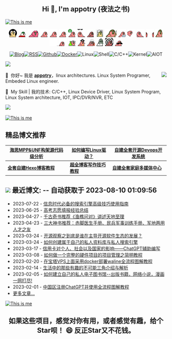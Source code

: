 <h2 align="center">Hi 👋, I'm appotry (夜法之书) </h1>

[![This is me](https://readme-typing-svg.herokuapp.com/?size=30&color=15485F&center=true&vCenter=true&width=1400&lines=%F0%9F%92%A1+%E4%BD%A0%E7%9C%8B%E5%88%B0%EF%BC%8C%E4%BD%A0%E6%83%B3%E7%9C%8B%E5%88%B0%E7%9A%84%EF%BC%9B%E4%BD%A0%E5%90%AC%E5%88%B0%EF%BC%8C%E4%BD%A0%E6%83%B3%E5%90%AC%E5%88%B0%E7%9A%84%EF%BC%9B%E4%BD%A0%E7%9B%B8%E4%BF%A1%EF%BC%8C%E4%BD%A0%E6%83%B3%E7%9B%B8%E4%BF%A1%E7%9A%84%EF%BC%81)](https://git.io/typing-svg)

<div align="center">
    <img src="/media/pic/parrots/githubparrot.webp" width="25" height="25"/>
    <img src="/media/pic/parrots/iranparrot.webp" width="25" height="25"/>
    <img src="/media/pic/parrots/asyncparrot.webp" width="36" height="25"/>
    <img src="/media/pic/parrots/exceptionallyfastparrot.webp" width="25" height="25"/>
    <img src="/media/pic/parrots/60fpsparrot.webp" width="25" height="25"/>
    <img src="/media/pic/parrots/jumpingparrot.webp" width="25" height="25"/>
    <img src="/media/pic/parrots/opensourceparrot.webp" width="25" height="25"/>
    <img src="/media/pic/parrots/dealwithitnowparrot.webp" width="25" height="25"/>
    <img src="/media/pic/parrots/hypnoparrotlight.webp" width="25" height="25"/>
    <img src="/media/pic/parrots/databaseparrot.webp" width="25" height="25"/>
    <img src="/media/pic/parrots/fixparrot.webp" width="36" height="25"/>
    <img src="/media/pic/parrots/laptop_parrot.webp" width="25" height="25"/>
    <img src="/media/pic/parrots/spinningparrot.webp" width="25" height="25"/>
    <img src="/media/pic/parrots/levitationparrot.webp" width="25" height="25"/>
    <img src="/media/pic/parrots/meldparrot.webp" width="25" height="25"/>
    <img src="/media/pic/parrots/slomoparrot.webp" width="25" height="25"/>
    <img src="/media/pic/parrots/moonwalkingparrot.webp" width="25" height="25"/>
    <img src="/media/pic/parrots/stableparrot.webp" width="25" height="25"/>
    <img src="/media/pic/parrots/scienceparrot.webp" width="25" height="25"/>
    <img src="/media/pic/parrots/pirateparrot.webp" width="25" height="25"/>
    <img src="/media/pic/parrots/footballparrot.webp" width="25" height="25"/>
    <img src="/media/pic/parrots/illuminatiparrot.webp" width="25" height="25"/>
    <img src="/media/pic/parrots/hypnoparrotdark.webp" width="25" height="25"/>
    <img src="/media/pic/parrots/mustacheparrot.webp" width="25" height="25"/>
</div>

<div align="center" >
  
[![Blog](https://img.shields.io/badge/Blog-%23FFA500.svg?&style=for-the-badge&logo=rss&logoColor=white)](https://blog.17lai.site)[![RSS](https://img.shields.io/badge/RSS-orange.svg?&style=for-the-badge&logo=rss&logoColor=white)](https://cdn.jsdelivr.net/gh/appotry/hexo@latest/atom.xml)[![Github](https://img.shields.io/badge/-Github-%23EEEEEE?logo=Github&style=for-the-badge&logoColor=black)](https://github.com/appotry)[![Docker](https://img.shields.io/badge/-Docker-%232496ED?logo=Docker&style=for-the-badge&logoColor=black)](https://hub.docker.com/u/bloodstar)![Linux](https://img.shields.io/badge/-Linux-%257A143?logo=Linux&style=for-the-badge&logoColor=black)![Shell](https://img.shields.io/badge/-Shell-%233776AB?logo=Windows%20Terminal&style=for-the-badge&logoColor=white)![C/C++](https://img.shields.io/badge/-C/C++-%23EEEEEE?logo=C&style=for-the-badge&logoColor=black)![Kernel](https://img.shields.io/badge/-Kernel-%234FC08D?logo=linux&style=for-the-badge&logoColor=white)![AIOT](https://img.shields.io/badge/-AIOT-yellowgreen?logo=IOTA&style=for-the-badge&logoColor=black)

</div>

<!--Trap--:)-->
<a href="https://github.com/404"><img src="https://blog.17lai.site/medias_webp/line.webp"></a>

<img align="right" src="https://ghstats.17lai.site/api?username=appotry&show_icons=true&icon_color=0366d6&text_color=24292e&bg_color=ffffff&hide_title=false" />

🤗 &nbsp;你好~ 我是 [**appotry**](https://blog.17lai.site)，linux architectures. Linux System Programer, Embeded Linux engineer.

🌈 &nbsp;My Skill | 我的技术: C/C++, Linux Device Driver, Linux System Program, Linux System architecture,  IOT, IPC/DVR/NVR, ETC

<!--Trap--:)-->
<a href="https://github.com/404"><img src="https://blog.17lai.site/medias_webp/line.webp"></a>

[![This is me](https://readme-typing-svg.herokuapp.com/?size=30&color=15485F&center=true&vCenter=true&width=1400&lines=%F0%9F%92%A1+%E7%9C%9F%E7%BB%8F%E4%B8%80%E5%8F%A5%E8%AF%9D%EF%BC%8C%E5%81%87%E7%BB%8F%E4%BC%A0%E4%B8%87%E5%8D%B7%EF%BC%81)](https://git.io/typing-svg)

## 精品博文推荐

| [海思MPP&UNF构架源代码级分析](https://blog.17lai.site/posts/13894dce/) | [如何编写Linux驱动？](https://blog.17lai.site/posts/ed364362/) | [**自建全套开源Devops开发系统**](https://blog.17lai.site/posts/ab63eb8f/) |
| ------------------------------------------------------------ | ------------------------------------------------------------ | ------------------------------------------------------------ |
| [**全套自建Hexo博客教程**](https://blog.17lai.site/posts/40300608/) | [**超全博客写作技巧教程**](https://blog.17lai.site/posts/253706ff/) | [**自建全套家庭多媒体中心**](https://blog.17lai.site/posts/9912bd5d/) |


## <a title="My Blog Site" target="_blank" href="https://blog.17lai.site/"><img src="https://img.shields.io/badge/%E5%8D%9A%E5%AE%A2%20(blog)-blog.17lai.site-orange" /></a> 最近博文:  -- 自动获取于 2023-08-10 01:09:56
* 2023-07-22 - [信息时代必备的搜索引擎高级技巧使用指南](https://blog.17lai.site/posts/f12af66/            )
* 2023-06-25 - [高考志愿填报经验总结](https://blog.17lai.site/posts/a75c0d00/            )
* 2023-04-27 - [千古奇书推荐《渔樵问对》讲述天地至理](https://blog.17lai.site/posts/a67e8c54/            )
* 2023-04-23 - [三大神书推荐：赤脚医生手册、民兵军事训练手册、军地两用人才之友](https://blog.17lai.site/posts/c8ba1397/            )
* 2023-03-24 - [开源观察之到底是谁在主导开源软件生态的发展？](https://blog.17lai.site/posts/bd70a73c/            )
* 2023-03-24 - [如何创建属于自己的私人资料库与私人搜索引擎](https://blog.17lai.site/posts/8f152670/            )
* 2023-03-17 - [信用卡对个人、社会以及国家的影响——ChatGPT辅助编写](https://blog.17lai.site/posts/b648bb9c/            )
* 2023-03-08 - [如何做一个完整的硬件项目的项目管理之简明教程](https://blog.17lai.site/posts/d8b1e381/            )
* 2023-02-20 - [在宝塔VPS上面采用docker部署waline全流程图解教程](https://blog.17lai.site/posts/8f9792ab/            )
* 2023-02-14 - [生活中的那些有趣的不可能三角介绍与解析](https://blog.17lai.site/posts/63302e8a/            )
* 2023-02-05 - [如何建立自己的私人电子图书馆--出版书籍，网络小说，漫画一网打尽!](https://blog.17lai.site/posts/dc1c8194/            )
* 2023-02-01 - [中国区注册ChatGPT并使用全流程图解教程](https://blog.17lai.site/posts/1336c869/            )
* [更多文章...](https://blog.17lai.site/) 

[![This is me](https://readme-typing-svg.herokuapp.com/?size=30&color=15485F&center=true&vCenter=true&width=1400&lines=%F0%9F%92%A1+%E4%BD%A0%E7%9C%8B%E5%88%B0%E7%9A%84%EF%BC%8C%E6%98%AF%E5%88%AB%E4%BA%BA%E6%83%B3%E8%AE%A9%E4%BD%A0%E7%9C%8B%E5%88%B0%E7%9A%84%EF%BC%9B%E4%BD%A0%E5%90%AC%E5%88%B0%E7%9A%84%EF%BC%8C%E6%98%AF%E5%88%AB%E4%BA%BA%E6%83%B3%E8%AE%A9%E4%BD%A0%E5%90%AC%E5%88%B0%E7%9A%84%EF%BC%9B%E4%BD%A0%E7%9B%B8%E4%BF%A1%E7%9A%84%EF%BC%8C%E6%98%AF%E5%88%AB%E4%BA%BA%E6%83%B3%E8%AE%A9%E4%BD%A0%E7%9B%B8%E4%BF%A1%E7%9A%84%EF%BC%81)](https://git.io/typing-svg)

<h2 align="center">如果这些项目，感觉对你有用，或者感觉有趣，给个Star呗！ 😄 反正Star又不花钱。</h2>

<!--
### Hi there 👋

**appotry/appotry** is a ✨ _special_ ✨ repository because its `README.md` (this file) appears on your GitHub profile.

Here are some ideas to get you started:
- 👯 I’m looking to collaborate on ...
- 🤔 I’m looking for help with ...
- 💬 Ask me about ...
- 😄 Pronouns: ...
- ⚡ Fun fact: ...
- 🔭 Linux System Programer, Embeded Linux engineer.
- 🌱 My Skill | 我的技术: C/C++, Linux Device Driver, Linux System Program, Linux System architecture,  IOT, IPC/DVR/NVR, ETC
- 📫 My blog | 个人博客: https://blog.17lai.site
-->

